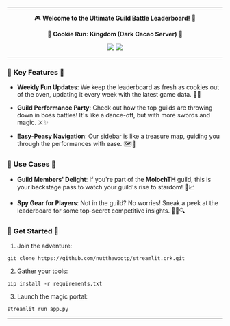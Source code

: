 
---

<div align="center">

🎮 **Welcome to the Ultimate Guild Battle Leaderboard!** 🏰

🍪 **Cookie Run: Kingdom (Dark Cacao Server)** 🍪

</div>
<div align="center">
    <a href="https://guildcrk.streamlit.app/"><img src="https://static.streamlit.io/badges/streamlit_badge_black_white.svg"/></a>
    <img src="https://img.shields.io/github/stars/nutthawootp/streamlit.crk?color=blue&style=social"/>
</div>

---

### 🌟 **Key Features** 🌟

- **Weekly Fun Updates**: We keep the leaderboard as fresh as cookies out of the oven, updating it every week with the latest game data. 🍪📅

- **Guild Performance Party**: Check out how the top guilds are throwing down in boss battles! It's like a dance-off, but with more swords and magic. ⚔️✨

- **Easy-Peasy Navigation**: Our sidebar is like a treasure map, guiding you through the performances with ease. 🗺️👀

### 🚀 **Use Cases** 🚀

- **Guild Members' Delight**: If you're part of the **MolochTH** guild, this is your backstage pass to watch your guild's rise to stardom! 🌟📈

- **Spy Gear for Players**: Not in the guild? No worries! Sneak a peek at the leaderboard for some top-secret competitive insights. 🕵️‍♂️🔍

### 🎉 **Get Started** 🎉

1. Join the adventure:

```
git clone https://github.com/nutthawootp/streamlit.crk.git
```

2. Gather your tools:

```
pip install -r requirements.txt
```

3. Launch the magic portal:

```
streamlit run app.py
```

---
